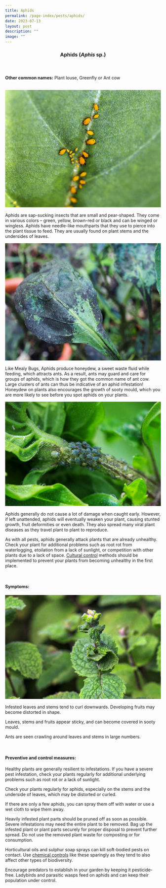 ```yaml
---
title: Aphids
permalink: /page-index/pests/aphids/
date: 2023-07-13
layout: post
description: ""
image: ""
---
```

<header>
	<h3>Aphids (<em>Aphis</em> sp.)</h3>
</header>

<section>
		<p><strong>Other common names:</strong> Plant louse, Greenfly or Ant cow</p>
	<br>
</section>

<section>
	<img title="Yellow aphids clustered along leaf veins. Photo by Victoria Lim" src="/images/Biodiversity/dancing%20aphids%20on%20calotropis%20(1)victorialim.jpg">
<p>Aphids are sap-sucking insects that are small and pear-shaped. They come in various colors – green, yellow, brown-red or black and can be winged or wingless. Aphids have needle-like mouthparts that they use to pierce into the plant tissue to feed. They are usually found on plant stems and the undersides of leaves.</p>
<img title="A leaf covered in blacky, powdery fungus known as sooty mould. Photo by Jacqueline Chua" src="/images/Plant%20problems/SootyMold_JacChua.jpg">	
<p>Like Mealy Bugs, Aphids produce honeydew, a sweet waste fluid while feeding, which attracts ants. As a result, ants may guard and care for groups of aphids, which is how they got the common name of ant cow. Large clusters of ants can thus be indicative of an aphid infestation! Honeydew on plants also encourages the growth of sooty mould, which you are more likely to see before you spot aphids on your plants.</p>
		<img title="Green aphids clustered on the stem of a mint plant. Photo by Victoria Lim" src="/images/Biodiversity/aphids%20-%20mentha%201victorialim.jpg">
<p>Aphids generally do not cause a lot of damage when caught early. However, if left unattended, aphids will eventually weaken your plant, causing stunted growth, fruit deformities or even death. They also spread many viral plant diseases as they travel plant to plant to reproduce.</p>
	<p> As with all pests, aphids generally attack plants that are already unhealthy. Check your plant for additional problems such as root rot from waterlogging, etoilation from a lack of sunlight, or competition with other plants due to a lack of space.  <a href="/page-index/horticulture-techniques/pest-control/#cultural_control"> Cultural control</a> methods should be implemented to prevent your plants from becoming unhealthy in the first place. </p>
<br>
</section>
	
<section>
	<h4>Symptoms:</h4>
	<img title="Curled leaves on a mint plant. Photo by Victoria Lim" src="/images/Biodiversity/aphids%20-%20mentha%20vilosavictorialim.jpg"><br>

<p>Infested leaves and stems tend to curl downwards. Developing fruits may become distorted in shape.</p>
	<p>Leaves, stems and fruits appear sticky, and can become covered in sooty mould.</p>
	<p>Ants are seen crawling around leaves and stems in large numbers. </p>
<br>
</section>

<section>
	<h4>Preventive and control measures:</h4>
<p>Healthy plants are generally resilient to infestations. If you have a severe pest infestation, check your plants regularly for additional underlying problems such as root rot or a lack of sunlight.</p>
<p>Check your plants regularly for aphids, especially on the stems and the underside of leaves, which may be distorted or curled.</p> 
<p>If there are only a few aphids, you can spray them off with water or use a wet cloth to wipe them away.</p>
	<p>Heavily infested plant parts should be pruned off as soon as possible. Severe infestations may need the entire plant to be removed. Bag up the infested plant or plant parts securely for proper disposal to prevent further spread. Do not use the removed plant waste for composting or for consumption.</p>
<p>Horticultural oils and sulphur soap sprays can kill soft-bodied pests on contact. Use <a href="/page-index/horticulture-techniques/pest-control/#chemical_control">chemical controls</a> like these sparingly as they tend to also affect other types of biodiversity.</p>
<p>Encourage predators to establish in your garden by keeping it pesticide-free. Ladybirds and parasitic wasps feed on aphids and can keep their population under control.</p>  
<br>
</section>